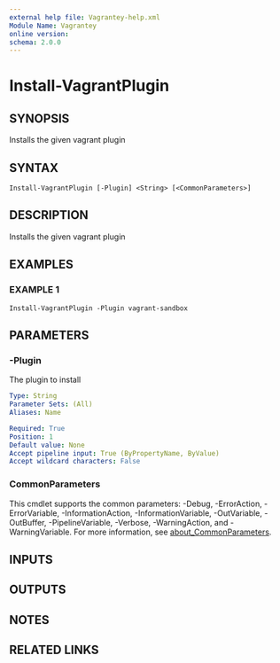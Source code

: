 ```yaml
---
external help file: Vagrantey-help.xml
Module Name: Vagrantey
online version:
schema: 2.0.0
---
```


# Install-VagrantPlugin

## SYNOPSIS
Installs the given vagrant plugin

## SYNTAX

```
Install-VagrantPlugin [-Plugin] <String> [<CommonParameters>]
```

## DESCRIPTION
Installs the given vagrant plugin

## EXAMPLES

### EXAMPLE 1
```
Install-VagrantPlugin -Plugin vagrant-sandbox
```

## PARAMETERS

### -Plugin
The plugin to install

```yaml
Type: String
Parameter Sets: (All)
Aliases: Name

Required: True
Position: 1
Default value: None
Accept pipeline input: True (ByPropertyName, ByValue)
Accept wildcard characters: False
```

### CommonParameters
This cmdlet supports the common parameters: -Debug, -ErrorAction, -ErrorVariable, -InformationAction, -InformationVariable, -OutVariable, -OutBuffer, -PipelineVariable, -Verbose, -WarningAction, and -WarningVariable. For more information, see [about_CommonParameters](http://go.microsoft.com/fwlink/?LinkID=113216).

## INPUTS

## OUTPUTS

## NOTES

## RELATED LINKS
